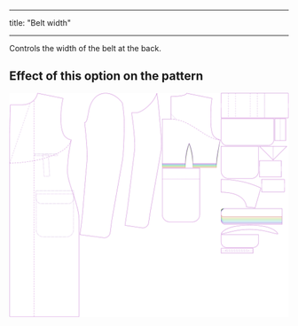 ***

title: "Belt width"

***

Controls the width of the belt at the back.

## Effect of this option on the pattern

![This image shows the effect of this option by superimposing several variants that have a different value for this option](carlton_beltwidth_sample.svg "Effect of this option on the pattern")
